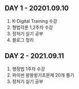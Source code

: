 ## DAY 1 - 20201.09.10  
1. K-Digital Training 수강  
2. 형법각론 1,2주차 수강  
3. 정처기 실기 공부  
4. 블로그 정리  

## DAY 2 - 2021.09.11  
1. 행정법 1주차 수강  
2. 파이썬 왕왕왕기초문제 20개 풀기
3. 정처기 실기 공부
